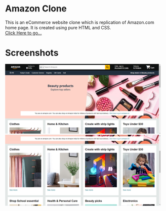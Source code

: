 # Amazon Clone
This is an eCommerce website clone which is replication of Amazon.com home page. It is created using pure HTML and CSS.
<br>
[Click Here to go...](https://sakshigamit.github.io/Amazon-Clone-using-HTML_CSS/)
# Screenshots
![web](web1.png)
<br>
![web](web2.png)
